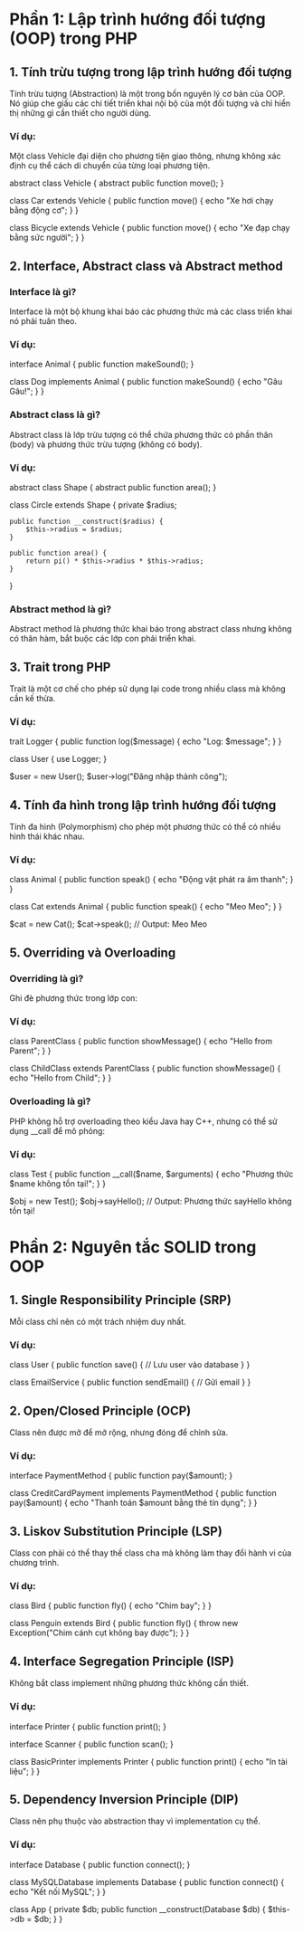# Phần 1: Lập trình hướng đối tượng (OOP) trong PHP

## 1. Tính trừu tượng trong lập trình hướng đối tượng
Tính trừu tượng (Abstraction) là một trong bốn nguyên lý cơ bản của OOP. Nó giúp che giấu các chi tiết triển khai nội bộ của một đối tượng và chỉ hiển thị những gì cần thiết cho người dùng.

### Ví dụ:
Một class Vehicle đại diện cho phương tiện giao thông, nhưng không xác định cụ thể cách di chuyển của từng loại phương tiện.

abstract class Vehicle {
    abstract public function move();
}

class Car extends Vehicle {
    public function move() {
        echo "Xe hơi chạy bằng động cơ";
    }
}

class Bicycle extends Vehicle {
    public function move() {
        echo "Xe đạp chạy bằng sức người";
    }
}

## 2. Interface, Abstract class và Abstract method

### Interface là gì?
Interface là một bộ khung khai báo các phương thức mà các class triển khai nó phải tuân theo.

### Ví dụ:
interface Animal {
    public function makeSound();
}

class Dog implements Animal {
    public function makeSound() {
        echo "Gâu Gâu!";
    }
}

### Abstract class là gì?
Abstract class là lớp trừu tượng có thể chứa phương thức có phần thân (body) và phương thức trừu tượng (không có body).

### Ví dụ:
abstract class Shape {
    abstract public function area();
}

class Circle extends Shape {
    private $radius;
    
    public function __construct($radius) {
        $this->radius = $radius;
    }
    
    public function area() {
        return pi() * $this->radius * $this->radius;
    }
}

### Abstract method là gì?
Abstract method là phương thức khai báo trong abstract class nhưng không có thân hàm, bắt buộc các lớp con phải triển khai.

## 3. Trait trong PHP
Trait là một cơ chế cho phép sử dụng lại code trong nhiều class mà không cần kế thừa.

### Ví dụ:

trait Logger {
    public function log($message) {
        echo "Log: $message";
    }
}

class User {
    use Logger;
}

$user = new User();
$user->log("Đăng nhập thành công");

## 4. Tính đa hình trong lập trình hướng đối tượng
Tính đa hình (Polymorphism) cho phép một phương thức có thể có nhiều hình thái khác nhau.

### Ví dụ:
class Animal {
    public function speak() {
        echo "Động vật phát ra âm thanh";
    }
}

class Cat extends Animal {
    public function speak() {
        echo "Meo Meo";
    }
}

$cat = new Cat();
$cat->speak(); // Output: Meo Meo

## 5. Overriding và Overloading

### Overriding là gì?
Ghi đè phương thức trong lớp con:

### Ví dụ:
class ParentClass {
    public function showMessage() {
        echo "Hello from Parent";
    }
}

class ChildClass extends ParentClass {
    public function showMessage() {
        echo "Hello from Child";
    }
}

### Overloading là gì?
PHP không hỗ trợ overloading theo kiểu Java hay C++, nhưng có thể sử dụng __call để mô phỏng:

### Ví dụ:
class Test {
    public function __call($name, $arguments) {
        echo "Phương thức $name không tồn tại!";
    }
}

$obj = new Test();
$obj->sayHello(); // Output: Phương thức sayHello không tồn tại!

# Phần 2: Nguyên tắc SOLID trong OOP

## 1. Single Responsibility Principle (SRP)
Mỗi class chỉ nên có một trách nhiệm duy nhất.

### Ví dụ:

class User {
    public function save() {
        // Lưu user vào database
    }
}

class EmailService {
    public function sendEmail() {
        // Gửi email
    }
}

## 2. Open/Closed Principle (OCP)
Class nên được mở để mở rộng, nhưng đóng để chỉnh sửa.

### Ví dụ:

interface PaymentMethod {
    public function pay($amount);
}

class CreditCardPayment implements PaymentMethod {
    public function pay($amount) {
        echo "Thanh toán $amount bằng thẻ tín dụng";
    }
}

## 3. Liskov Substitution Principle (LSP)
Class con phải có thể thay thế class cha mà không làm thay đổi hành vi của chương trình.

### Ví dụ:
class Bird {
    public function fly() {
        echo "Chim bay";
    }
}

class Penguin extends Bird {
    public function fly() {
        throw new Exception("Chim cánh cụt không bay được");
    }
}

## 4. Interface Segregation Principle (ISP)
Không bắt class implement những phương thức không cần thiết.

### Ví dụ:
interface Printer {
    public function print();
}

interface Scanner {
    public function scan();
}

class BasicPrinter implements Printer {
    public function print() {
        echo "In tài liệu";
    }
}

## 5. Dependency Inversion Principle (DIP)
Class nên phụ thuộc vào abstraction thay vì implementation cụ thể.

### Ví dụ:
interface Database {
    public function connect();
}

class MySQLDatabase implements Database {
    public function connect() {
        echo "Kết nối MySQL";
    }
}

class App {
    private $db;
    public function __construct(Database $db) {
        $this->db = $db;
    }
}